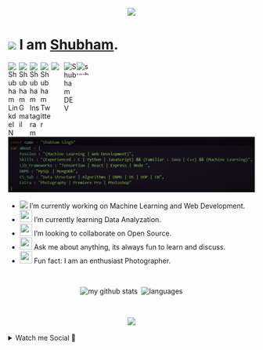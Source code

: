<p align="center">
  <img src=https://raw.githubusercontent.com/alansmathew/alansmathew/master/lang.gif height="70px" >
</p>


<p align="center">  
  <h1><img src="https://github.com/TheDudeThatCode/TheDudeThatCode/blob/master/Assets/Hi.gif" width="29px"> I am <a href="https://suubh.github.io/Shubham/index.html" target="_blank">Shubham</a>.</h1> 
</p>


<a href="https://www.linkedin.com/in/shubham-singh-356ba5168">
<img align="left" alt="Shubham LinkdeIN" width="22px" src="https://cdn.jsdelivr.net/npm/simple-icons@v3/icons/linkedin.svg" />
</a>
<a href = "mailto:subhdec99@gmail.com">
<img align="left" alt="Shubham Gmail" width="22px" src="https://cdn.jsdelivr.net/npm/simple-icons@v3/icons/telegram.svg" />
</a>
<a href="https://www.instagram.com/shutt3rbug_/">
<img align="left" alt="Shubham Instagram" width="22px" src="https://cdn.jsdelivr.net/npm/simple-icons@v3/icons/instagram.svg" />
</a>
<a href="https://www.twitter.com/shub______">
<img align="left" alt="Shubham Twitter" width="22px" src="https://cdn.jsdelivr.net/npm/simple-icons@v3/icons/twitter.svg" />
</a>
<a href="https://medium.com/@subhdec99">
  <img align="left" width="26px" src="https://cdn.jsdelivr.net/npm/simple-icons@v3/icons/medium.svg" />
</a>
<a href="https://dev.to/suubh">
  <img align="left" alt="Shubham DEV" width="26px" src="https://cdn1.iconfinder.com/data/icons/logos-and-brands-3/512/84_Dev_logo_logos-512.png">
</a>
<a href="https://open.spotify.com/user/31ejjw6vcpxdok5fw4mchwoiscqq?si=N-KcmL0sTxaC6CXiKJuHIw" target="blank">
  <img align="left" src="https://cdn.jsdelivr.net/npm/simple-icons@3.0.1/icons/spotify.svg" alt="suubh" height="26" width="26" />
</a>
<br>
<br>
<br>
<img src="https://github.com/suubh/suubh/blob/master/Screenshot%20(274).png">
<ul>
  <li><img src="https://media.giphy.com/media/WUlplcMpOCEmTGBtBW/giphy.gif" width="30"> I’m currently working on Machine Learning and Web Development.</li>
  <li><img src="https://cultofthepartyparrot.com/parrots/hd/laptop_parrot.gif" width="25" height="25"/> I’m currently learning Data Analyzation.</li>
  <li><img src="https://cultofthepartyparrot.com/parrots/hd/githubparrot.gif" width="25" height="25"/> I’m looking to collaborate on Open Source.</li>
  <li><img src="https://cultofthepartyparrot.com/parrots/hd/60fpsparrot.gif" width="25" height="25"/> Ask me about anything, its always fun to learn and discuss.</li>
  <li><img src="https://cultofthepartyparrot.com/parrots/hd/dealwithitnowparrot.gif" width="25" height="25"/> Fun fact: I am an enthusiast Photographer. </li>
</ul>
<br>




<p align="center">
<img src="https://github-readme-stats.vercel.app/api?username=suubh&show_icons=true&theme=tokyonight" alt="my github stats" width="420"/>&nbsp;
   <img src="https://github-readme-stats.vercel.app/api/top-langs/?username=suubh&layout=compact&theme=tokyonight" alt="languages" height="165">
</p>
<br>




<p align="center">
  <a href="https://github.com/ryo-ma/github-profile-trophy" target="_blank">
    <img src="https://github-profile-trophy.vercel.app/?username=suubh&theme=monokai"/>
  </a>
</p>

<details>
  <summary> Watch me Social 🤔 </summary>
  <div>
    <a href="https://twitter.com/shub______">
      <img align="left" src="https://github-readme-twitter.gazf.vercel.app/api?id=shub______&layout=wide&show_reply=off&show_retweet=on" />
    </a>
    
   <a href="https://open.spotify.com/user/31ejjw6vcpxdok5fw4mchwoiscqq?si=N-KcmL0sTxaC6CXiKJuHIw" target="_blank">
    <img width="350px" src="https://novatorem.vercel.app/api/spotify"/>
  </a>
  
  
 </p>
  </div>
</details>




<!--
**suubh/suubh** is a ✨ _special_ ✨ repository because its `README.md` (this file) appears on your GitHub profile.
<br> [![Spotify](https://novatorem.vercel.app/api/spotify)](https://open.spotify.com/user/31ejjw6vcpxdok5fw4mchwoiscqq?si=N-KcmL0sTxaC6CXiKJuHIw)
    ![Shubham's github stats](https://github-readme-stats.vercel.app/api?username=suubh&show_icons=true&hide_border=false)
https://github.com/shub______/github-readme-twitter
<p><strong>Languages and Tools:<strong></p>
<p>CREEPER
  <img width="50px" src="https://media.giphy.com/media/lpHQvZu6stHKo/giphy.gif"/>
 </p>


<p align="center"><br>Profile visits<br><img src="https://profile-counter.glitch.me/suubh/count.svg" /></p><br>

<code><img height="30" src="https://raw.githubusercontent.com/github/explore/5c058a388828bb5fde0bcafd4bc867b5bb3f26f3/topics/css/css.png"></code>

<code><img height="30" src="https://raw.githubusercontent.com/github/explore/80688e429a7d4ef2fca1e82350fe8e3517d3494d/topics/cpp/cpp.png"></code>

<code><img height="30" src="https://raw.githubusercontent.com/github/explore/80688e429a7d4ef2fca1e82350fe8e3517d3494d/topics/python/python.png"></code>

<code><img height="30" src="https://raw.githubusercontent.com/github/explore/80688e429a7d4ef2fca1e82350fe8e3517d3494d/topics/mysql/mysql.png"></code>

<code><img height="30" src="https://raw.githubusercontent.com/github/explore/80688e429a7d4ef2fca1e82350fe8e3517d3494d/topics/html/html.png"></code>

<code><img height="30" src="https://raw.githubusercontent.com/github/explore/80688e429a7d4ef2fca1e82350fe8e3517d3494d/topics/git/git.png"></code>

<code><img height="30" src="https://raw.githubusercontent.com/github/explore/80688e429a7d4ef2fca1e82350fe8e3517d3494d/topics/terminal/terminal.png"></code>

<code><img height="40" src="https://miro.medium.com/max/938/1*XEzukXOEUudcXkyrouu3vw.jpeg"></code>

<code><img src="https://devicon.dev/devicon.git/icons/javascript/javascript-original.svg" width="25px" height="30px"/></code>

<code><img src="https://devicon.dev/devicon.git/icons/nodejs/nodejs-original.svg" width="25px" height="30px"/></code>


Here are some ideas to get you started:
- 🔭 I’m currently working on ...
- 🌱 I’m currently learning ...
- 👯 I’m looking to collaborate on ...
- 🤔 I’m looking for help with ...
- 💬 Ask me about ...
- 📫 How to reach me: ...
- 😄 Pronouns: ...
- ⚡ Fun fact: ...
-->
